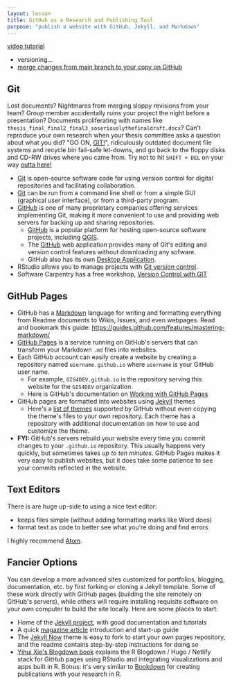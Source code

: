 ```yaml
---
layout: lesson
title: GitHub as a Research and Publishing Tool
purpose: "publish a website with GitHub, Jekyll, and Markdown"
---
```


[video tutorial](https://midd.hosted.panopto.com/Panopto/Pages/Sessions/List.aspx?folderID=42703aa9-d7bd-4189-bb1d-acd800ef84b5)
- versioning... 
- [merge changes from main branch to your copy on GitHub](https://midd.hosted.panopto.com/Panopto/Pages/Viewer.aspx?id=584ec2bf-b7af-4aab-aa25-acef0043a9db)

## Git

Lost documents? Nightmares from merging sloppy revisions from your team? Group member accidentally ruins your project the night before a presentation? Documents proliferating with names like `thesis_final_final2_final3_soseriouslythefinaldraft.docx`? Can't reproduce your own research when your thesis committee asks a question about what you did? "GO ON, [GIT!](https://git-scm.com/)", ridiculously outdated document file systems and recycle bin fail-safe let-downs, and go back to the floppy disks and CD-RW drives where you came from. Try not to hit `SHIFT + DEL` on your way [outta here!](https://www.youtube.com/c/fallontonight/search?query=go%20on%20git)

- [Git](https://git-scm.com/) is open-source software code for using version control for digital repositories and facilitating collaboration.
- [Git](https://git-scm.com/) can be run from a command line shell or from a simple GUI (graphical user interface), or from a third-party program.
- [GitHub](https://github.com) is one of many proprietary companies offering services implementing Git, making it more convenient to use and providing web servers for backing up and sharing repositories.
  - [GitHub](https://github.com) is a popular platform for hosting open-source software projects, including [QGIS](https://github.com/qgis/QGIS).
  - The [GitHub](https://github.com) web application provides many of Git's editing and version control features without downloading any sofware.
  - GitHub also has its own [Desktop Application](https://desktop.github.com/).
- RStudio allows you to manage projects with [Git version control](https://support.rstudio.com/hc/en-us/articles/200532077-Version-Control-with-Git-and-SVN).
- Software Carpentry has a free workshop, [Version Control with GIT](https://swcarpentry.github.io/git-novice/)

## GitHub Pages

- GitHub has a [Markdown](https://guides.github.com/features/mastering-markdown/) language for writing and formatting everything from Readme documents to Wikis, Issues, and even webpages. Read and bookmark this guide: https://guides.github.com/features/mastering-markdown/
- [GitHub Pages](https://docs.github.com/en/github/working-with-github-pages) is a service running on GitHub's servers that can transform your Markdown `.md` files into websites.
- Each GitHub account can easily create a website by creating a repository named `username.github.io` where `username` is your GitHub user name.
  - For example, `GIS4DEV.github.io` is the repository serving this website for the `GIS4DEV` organization.
  - Here is GitHub's documentation on [Working with GitHub Pages](https://docs.github.com/en/github/working-with-github-pages)
- GitHub pages are formatted into websites using [Jekyll](https://jekyllrb.com/) themes
  - Here's a [list of themes](https://github.com/pages-themes) supported by GitHub without even copying the theme's files to your own repository. Each theme has a repository with additional documentation on how to use and customize the theme.
- **FYI:** GitHub's servers rebuild your website every time you commit changes to your `.github.io` repository. This usually happens very quickly, but sometimes takes *up to ten minutes*. GitHub Pages makes it very easy to publish websites, but it does take some patience to see your commits reflected in the website.

## Text Editors

There is are huge up-side to using a nice text editor:
- keeps files simple (without adding formatting marks like Word does)
- format text as code to better see what you're doing and find errors

I highly recommend [Atom](https://atom.io/).

## Fancier Options

You can develop a more advanced sites customized for portfolios, blogging, documentation, etc. by first forking or cloning a Jekyll template. Some of these work directly with GitHub pages (building the site remotely on GitHub's servers), while others will require installing requisite software on your own computer to build the site locally. Here are some places to start:

- Home of the [Jekyll project](https://jekyllrb.com/), with good documentation and tutorials
- A quick [magazine article](https://www.smashingmagazine.com/2014/08/build-blog-jekyll-github-pages/) introduction and start-up guide
- The [Jekyll Now](https://github.com/barryclark/jekyll-now) theme is easy to fork to start your own pages repository, and the readme contains step-by-step instructions for doing so
- [Yihui Xie's Blogdown book](https://bookdown.org/yihui/blogdown/) explains the R Blogdown / Hugo / Netlify stack for GitHub pages using RStudio and integrating visualizations and apps built in R. Bonus: it's very similar to [Bookdown](https://bookdown.org/) for creating publications with your research in R.
